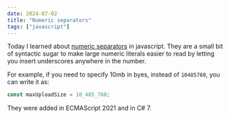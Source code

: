```yaml
---
date: 2024-07-02
title: "Numeric separators"
tags: ["javascript"]
---
```



Today I learned about [numeric separators](https://v8.dev/features/numeric-separators) in javascript.
They are a small bit of syntactic sugar to make large numeric literals easier to read by letting you insert underscores anywhere in the number.

For example, if you need to specify 10mb in byes, instead of `10485760`, you can write it as:

```js
const maxUploadSize = 10_485_760;
```

They were added in ECMAScript 2021 and in C# 7.